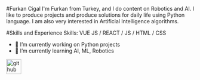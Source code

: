 #Furkan Cigal
I'm Furkan from Turkey, and I do content on Robotics and AI. I like to produce projects and produce solutions for daily life using Python language. I am also very interested in Artificial Intelligence algorithms.

#Skills and Experience
Skills: VUE JS / REACT / JS / HTML / CSS

- 🔭 I’m currently working on Python projects 
- 🌱 I’m currently learning AI, ML, Robotics


[<img src='https://cdn.jsdelivr.net/npm/simple-icons@3.0.1/icons/github.svg' alt='github' height='40'>](https://github.com/fcigal)  


